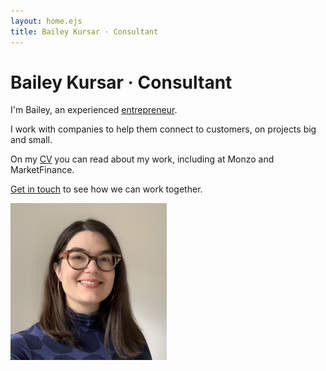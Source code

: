 ```yaml
---
layout: home.ejs
title: Bailey Kursar · Consultant
---
```


# Bailey Kursar · Consultant

I'm Bailey, an experienced [entrepreneur](/about).

I work with companies to help them connect to customers, on projects big and small.

On my [CV](/cv) you can read about my work, including at Monzo and MarketFinance.

[Get in touch](mailto:bkursar@gmail.com) to see how we can work together.

[<img src="img/headshot.jpg" alt="Bailey Kursar" width="250"/>](img/headshot.jpg)
